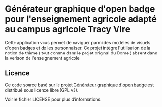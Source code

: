 # Générateur graphique d'open badge pour l'enseignement agricole adapté au campus agricole Tracy Vire 

Cette application vous permet de naviguer parmi des modèles de visuels d'open badges et de les personnaliser.
Ce projet intègre l'utilisation de la notion de thème ( tout comme dans le projet original du Dome ) absent dans la verison de l'enseignement agricole

## Licence

Ce code source basé sur le projet [Générateur graphique d'open badge](https://github.com/Le-Dome-RDS/generateur-graphique-open-badge) est distribué sous licence libre (GPL v3).

Voir le fichier LICENSE pour plus d'informations.

